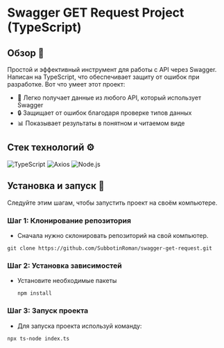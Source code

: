 # Swagger GET Request Project (TypeScript)

## Обзор 🌟 

Простой и эффективный инструмент для работы с API через Swagger. Написан на TypeScript, что обеспечивает защиту от ошибок при разработке. 
Вот что умеет этот проект:

- 🔄 Легко получает данные из любого API, который использует Swagger
- 🔒 Защищает от ошибок благодаря проверке типов данных
- 📊 Показывает результаты в понятном и читаемом виде

## Стек технологий ⚙️

  ![TypeScript](https://img.shields.io/badge/TypeScript-007ACC?style=for-the-badge&logo=typescript&logoColor=white)
  ![Axios](https://img.shields.io/badge/Axios-5A29E4?style=for-the-badge&logo=axios&logoColor=white) 
  ![Node.js](https://img.shields.io/badge/Node.js-43853D?style=for-the-badge&logo=node.js&logoColor=white)

## Установка и запуск 🚀

Следуйте этим шагам, чтобы запустить проект на своём компьютере.

### Шаг 1: Клонирование репозитория

- Сначала нужно склонировать репозиторий на свой компьютер.

```
git clone https://github.com/SubbotinRoman/swagger-get-request.git
```

### Шаг 2: Установка зависимостей

- Установите необходимые пакеты
  
  ```
  npm install
  ```

### Шаг 3: Запуск проекта

- Для запуска проекта используй команду:

 ```
 npx ts-node index.ts
  ```
